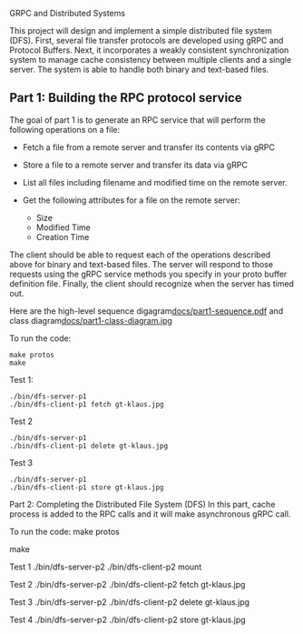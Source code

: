  GRPC and Distributed Systems

This project will design and implement a simple distributed file system (DFS).  First, several file transfer protocols are developed using gRPC and Protocol Buffers. Next, it incorporates a weakly consistent synchronization system to manage cache consistency between multiple clients and a single server. The system is able to handle both binary and text-based files.

## Part 1: Building the RPC protocol service

The goal of part 1 is to generate an RPC service that will perform the following operations on a file:

* Fetch a file from a remote server and transfer its contents via gRPC
* Store a file to a remote server and transfer its data via gRPC
* List all files including filename and modified time on the remote server.
* Get the following attributes for a file on the remote server:

    *  Size
    *  Modified Time
    *  Creation Time

The client should be able to request each of the operations described above for binary and text-based files. The server will respond to those requests using the gRPC service methods you specify in your proto buffer definition file. Finally, the client should recognize when the server has timed out. 

Here are the high-level sequence digagram[docs/part1-sequence.pdf](docs/part1-sequence.pdf) and class diagram[docs/part1-class-diagram.jpg](docs/part1-class-diagram.jpg)


To run the code:
```
make protos
make
```
Test 1:
```
./bin/dfs-server-p1
./bin/dfs-client-p1 fetch gt-klaus.jpg
```
Test 2
```
./bin/dfs-server-p1
./bin/dfs-client-p1 delete gt-klaus.jpg
```
Test 3
```
./bin/dfs-server-p1
./bin/dfs-client-p1 store gt-klaus.jpg
```

Part 2: Completing the Distributed File System (DFS)
In this part, cache process is added to the RPC calls and it will make asynchronous gRPC call. 

To run the code:
make protos

make

Test 1 
./bin/dfs-server-p2
./bin/dfs-client-p2 mount

Test 2
./bin/dfs-server-p2
./bin/dfs-client-p2 fetch gt-klaus.jpg

Test 3
./bin/dfs-server-p2
./bin/dfs-client-p2 delete gt-klaus.jpg

Test 4
./bin/dfs-server-p2
./bin/dfs-client-p2 store gt-klaus.jpg


